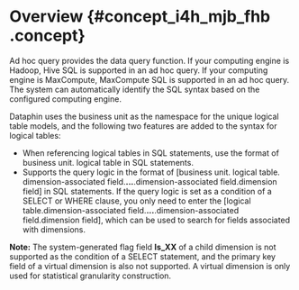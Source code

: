 # Overview {#concept_i4h_mjb_fhb .concept}

Ad hoc query provides the data query function. If your computing engine is Hadoop, Hive SQL is supported in an ad hoc query. If your computing engine is MaxCompute, MaxCompute SQL is supported in an ad hoc query. The system can automatically identify the SQL syntax based on the configured computing engine.

Dataphin uses the business unit as the namespace for the unique logical table models, and the following two features are added to the syntax for logical tables:

-   When referencing logical tables in SQL statements, use the format of business unit. logical table in SQL statements.
-   Supports the query logic in the format of \[business unit. logical table. dimension-associated field.**...**.dimension-associated field.dimension field\] in SQL statements. If the query logic is set as a condition of a SELECT or WHERE clause, you only need to enter the \[logical table.dimension-associated field.**...**.dimension-associated field.dimension field\], which can be used to search for fields associated with dimensions.

**Note:** The system-generated flag field **Is\_XX** of a child dimension is not supported as the condition of a SELECT statement, and the primary key field of a virtual dimension is also not supported. A virtual dimension is only used for statistical granularity construction.

